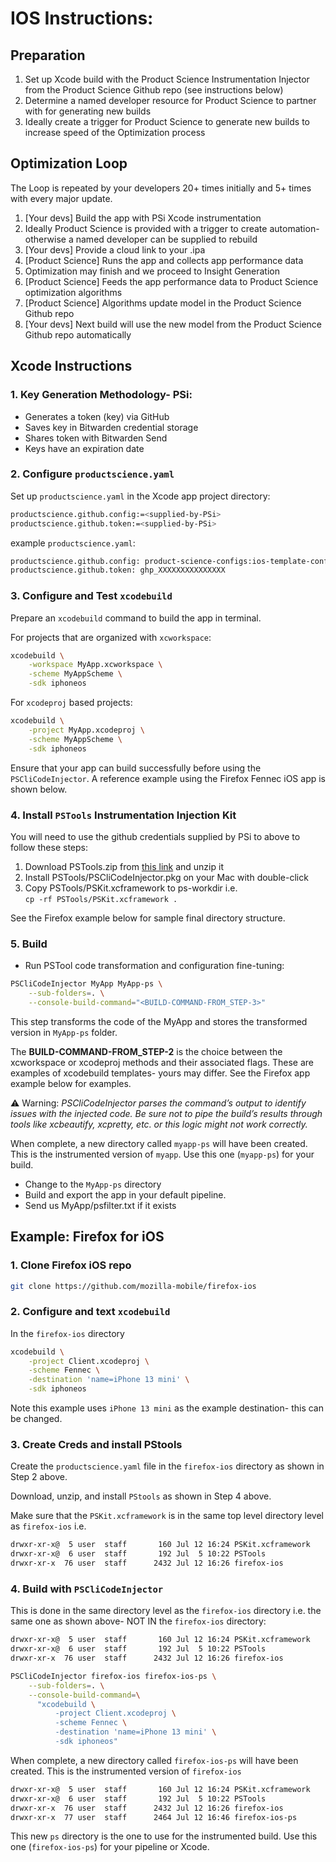 # IOS Instructions:

## Preparation
1. Set up Xcode build with the Product Science Instrumentation Injector from the Product Science Github repo (see instructions below)
2. Determine a named developer resource for Product Science to partner with for generating new builds
3. Ideally create a trigger for Product Science to generate new builds to increase speed of the Optimization process

## Optimization Loop
The Loop is repeated by your developers 20+ times initially and 5+ times with every major update.

1. [Your devs]  Build the app with PSi Xcode instrumentation
2. Ideally Product Science is provided with a trigger to create automation- otherwise a named developer can be supplied to rebuild
3. [Your devs]  Provide a cloud link to your .ipa
4. [Product Science] Runs the app and collects app performance data
5. Optimization may finish and we proceed to Insight Generation
6. [Product Science] Feeds the app performance data to Product Science optimization algorithms
7. [Product Science] Algorithms update model in the Product Science Github repo
8. [Your devs] Next build will use the new model from the Product Science Github repo automatically

## Xcode Instructions

### 1. Key Generation Methodology- PSi:  
* Generates a token (key) via GitHub
* Saves key in Bitwarden credential storage
* Shares token with Bitwarden Send 
* Keys have an expiration date

### 2. Configure `productscience.yaml`  

 Set up `productscience.yaml` in the Xcode app project directory:  
```bash
productscience.github.config:=<supplied-by-PSi>
productscience.github.token:=<supplied-by-PSi>
```

example `productscience.yaml`:  

```bash
productscience.github.config: product-science-configs:ios-template-configs:config.yaml:main
productscience.github.token: ghp_XXXXXXXXXXXXXXX
```

### 3. Configure and Test `xcodebuild`

Prepare an `xcodebuild` command to build the app in terminal.  

For projects that are organized with `xcworkspace`: 

```bash 
xcodebuild \
    -workspace MyApp.xcworkspace \
    -scheme MyAppScheme \
    -sdk iphoneos
```

For `xcodeproj` based projects:  

```bash
xcodebuild \
    -project MyApp.xcodeproj \
    -scheme MyAppScheme \
    -sdk iphoneos
```
Ensure that your app can build successfully before using the `PSCliCodeInjector`.
A reference example using the Firefox Fennec iOS app is shown below.

### 4. Install `PSTools` Instrumentation Injection Kit

You will need to use the github credentials supplied by PSi to above to follow these steps:

1. Download PSTools.zip from [this link](https://github.com/product-science/PSios/releases/tag/1.1.0) and unzip it  
2. Install PSTools/PSCliCodeInjector.pkg on your Mac with double-click  
3. Copy PSTools/PSKit.xcframework to ps-workdir i.e.  
`cp -rf PSTools/PSKit.xcframework .`

See the Firefox example below for sample final directory structure.

### 5. Build 

- Run PSTool code transformation and configuration fine-tuning:
```bash
PSCliCodeInjector MyApp MyApp-ps \
    --sub-folders=. \
    --console-build-command="<BUILD-COMMAND-FROM_STEP-3>"
```

This step transforms the code of the MyApp and stores the transformed version in `MyApp-ps` folder.  

The **BUILD-COMMAND-FROM_STEP-2** is the choice between the xcworkspace or xcodeproj methods and their associated flags. These are examples of xcodebuild templates- yours may differ. See the Firefox app example below for examples.

⚠️ Warning: *PSCliCodeInjector parses the command’s output to identify issues with the injected code. Be sure not to pipe the build’s results through tools like xcbeautify, xcpretty, etc. or this logic might not work correctly.*

When complete, a new directory called `myapp-ps` will have been created. This is the instrumented version of `myapp`. Use this one (`myapp-ps`) for your build.

- Change to the `MyApp-ps` directory
- Build and export the app in your default pipeline.
- Send us MyApp/psfilter.txt if it exists

## Example: Firefox for iOS

### 1. Clone Firefox iOS repo

```bash
git clone https://github.com/mozilla-mobile/firefox-ios
```

### 2. Configure and text `xcodebuild`

In the `firefox-ios` directory

```bash
xcodebuild \
    -project Client.xcodeproj \
    -scheme Fennec \
    -destination 'name=iPhone 13 mini' \
    -sdk iphoneos
```

Note this example uses `iPhone 13 mini` as the example destination- this can be changed.

### 3. Create Creds and install PStools

Create the `productscience.yaml` file in the `firefox-ios` directory as shown in Step 2 above.

Download, unzip, and install `PStools` as shown in Step 4 above.

Make sure that the `PSKit.xcframework` is in the same top level directory level as `firefox-ios` i.e.

```bash
drwxr-xr-x@  5 user  staff       160 Jul 12 16:24 PSKit.xcframework
drwxr-xr-x@  6 user  staff       192 Jul  5 10:22 PSTools
drwxr-xr-x  76 user  staff      2432 Jul 12 16:26 firefox-ios
```

### 4. Build with `PSCliCodeInjector`

This is done in the same directory level as the `firefox-ios` directory i.e. the same one as shown above- NOT IN the `firefox-ios` directory:

```bash
drwxr-xr-x@  5 user  staff       160 Jul 12 16:24 PSKit.xcframework
drwxr-xr-x@  6 user  staff       192 Jul  5 10:22 PSTools
drwxr-xr-x  76 user  staff      2432 Jul 12 16:26 firefox-ios
```

```bash
PSCliCodeInjector firefox-ios firefox-ios-ps \
    --sub-folders=. \
    --console-build-command=\
      "xcodebuild \
          -project Client.xcodeproj \
          -scheme Fennec \
          -destination 'name=iPhone 13 mini' \
          -sdk iphoneos"
```

When complete, a new directory called `firefox-ios-ps` will have been created. This is the instrumented version of `firefox-ios`

```bash
drwxr-xr-x@  5 user  staff       160 Jul 12 16:24 PSKit.xcframework
drwxr-xr-x@  6 user  staff       192 Jul  5 10:22 PSTools
drwxr-xr-x  76 user  staff      2432 Jul 12 16:26 firefox-ios
drwxr-xr-x  77 user  staff      2464 Jul 12 16:46 firefox-ios-ps
```

This new `ps` directory is the one to use for the instrumented build. Use this one (`firefox-ios-ps`) for your pipeline or Xcode.
